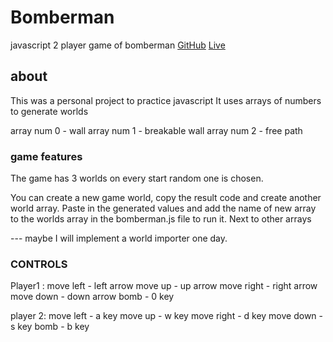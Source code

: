 # Bomberman
javascript 2 player game of bomberman
[GitHub](https://github.com/emilkovacevic/bomberman-js-game)
[Live](https://emilkovacevic.com/publicprojects/bomberman/bomberman.html)
 
## about
This was a personal project to practice javascript
It uses arrays of numbers to generate worlds

array num 0 - wall
array num 1 - breakable wall
array num 2 - free path
 
### game features 
The game has 3 worlds on every start random one is chosen.

You can create a new game world, copy the result code and create another world array. Paste in the generated values and add the name of new array to the worlds array in the bomberman.js file to run it. Next to other arrays

--- maybe I will implement a world importer one day.


### CONTROLS
Player1 :
move left - left arrow
move up - up arrow
move right - right arrow
move down - down arrow
bomb - 0 key

player 2:
move left - a key
move up - w key
move right - d key
move down - s key
bomb - b key

